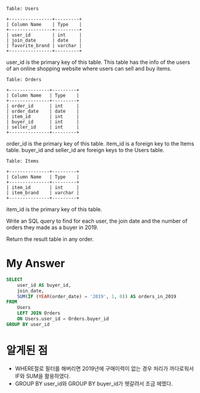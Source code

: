 ```
Table: Users

+----------------+---------+
| Column Name    | Type    |
+----------------+---------+
| user_id        | int     |
| join_date      | date    |
| favorite_brand | varchar |
+----------------+---------+
```
user_id is the primary key of this table.
This table has the info of the users of an online shopping website where users can sell and buy items.
 
```
Table: Orders

+---------------+---------+
| Column Name   | Type    |
+---------------+---------+
| order_id      | int     |
| order_date    | date    |
| item_id       | int     |
| buyer_id      | int     |
| seller_id     | int     |
+---------------+---------+
```
order_id is the primary key of this table.
item_id is a foreign key to the Items table.
buyer_id and seller_id are foreign keys to the Users table. 
```
Table: Items

+---------------+---------+
| Column Name   | Type    |
+---------------+---------+
| item_id       | int     |
| item_brand    | varchar |
+---------------+---------+
```
item_id is the primary key of this table.

Write an SQL query to find for each user, the join date and the number of orders they made as a buyer in 2019.

Return the result table in any order.

# My Answer 
```sql
SELECT
    user_id AS buyer_id, 
    join_date, 
    SUM(IF (YEAR(order_date) = '2019', 1, 0)) AS orders_in_2019
FROM 
    Users
    LEFT JOIN Orders
    ON Users.user_id = Orders.buyer_id
GROUP BY user_id
```
# 알게된 점 
- WHERE절로 필터를 해버리면 2019년에 구매이력이 없는 경우 처리가 까다로워서 IF와 SUM을 활용하였다. 
- GROUP BY user_id와 GROUP BY buyer_id가 헷갈려서 조금 헤멨다.
